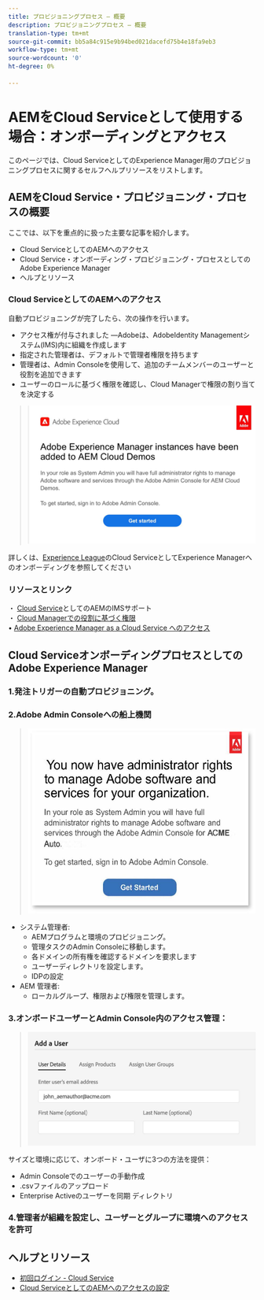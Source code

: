 ```yaml
---
title: プロビジョニングプロセス — 概要
description: プロビジョニングプロセス — 概要
translation-type: tm+mt
source-git-commit: bb5a84c915e9b94bed021dacefd75b4e18fa9eb3
workflow-type: tm+mt
source-wordcount: '0'
ht-degree: 0%

---
```



# AEMをCloud Serviceとして使用する場合：オンボーディングとアクセス

このページでは、Cloud ServiceとしてのExperience Manager用のプロビジョニングプロセスに関するセルフヘルプリソースをリストします。

## AEMをCloud Service・プロビジョニング・プロセスの概要

ここでは、以下を重点的に扱った主要な記事を紹介します。

* Cloud ServiceとしてのAEMへのアクセス
* Cloud Service・オンボーディング・プロビジョニング・プロセスとしてのAdobe Experience Manager
* ヘルプとリソース


### Cloud ServiceとしてのAEMへのアクセス

自動プロビジョニングが完了したら、次の操作を行います。

* アクセス権が付与されました —Adobeは、AdobeIdentity Managementシステム(IMS)内に組織を作成します
* 指定された管理者は、デフォルトで管理者権限を持ちます
* 管理者は、Admin Consoleを使用して、追加のチームメンバーのユーザーと役割を追加できます
* ユーザーのロールに基づく権限を確認し、Cloud Managerで権限の割り当てを決定する

> ![processoverview.jpg](./assets/processOverview.jpg)


詳しくは、[Experience League](https://experienceleague.adobe.com/docs/experience-manager-cloud-service/onboarding/home.html?lang=en)のCloud ServiceとしてExperience Managerへのオンボーディングを参照してください

### リソースとリンク

・ [Cloud Service](https://experienceleague.adobe.com/docs/experience-manager-cloud-service/security/ims-support.html?lang=ja)としてのAEMのIMSサポート\
・ [Cloud Managerでの役割に基づく権限](https://experienceleague.adobe.com/docs/experience-manager-cloud-service/onboarding/what-is-required/role-based-permissions.html?lang=en#what-is-required)\
• [Adobe Experience Manager as a Cloud Service へのアクセス](https://experienceleague.adobe.com/docs/experience-manager-cloud-service/onboarding/getting-access/navigation.html?lang=en#getting-access)


## Cloud ServiceオンボーディングプロセスとしてのAdobe Experience Manager

### 1.発注トリガーの自動プロビジョニング。

### 2.Adobe Admin Consoleへの船上機関

>   ![processoverview2.jpg](./assets/processOverview2.jpg)
* システム管理者:
   * AEMプログラムと環境のプロビジョニング。
   * 管理タスクのAdmin Consoleに移動します。
   * 各ドメインの所有権を確認するドメインを要求します
   * ユーザーディレクトリを設定します。
   * IDPの設定
* AEM 管理者:
   * ローカルグループ、権限および権限を管理します。

### 3.オンボードユーザーとAdmin Console内のアクセス管理：

>   ![processoverview3.jpg](./assets/processOverview3.jpg)

サイズと環境に応じて、オンボード・ユーザに3つの方法を提供：
* Admin Consoleでのユーザーの手動作成
* .csvファイルのアップロード
* Enterprise Activeのユーザーを同期
ディレクトリ

### 4.管理者が組織を設定し、ユーザーとグループに環境へのアクセスを許可

## ヘルプとリソース

* [初回ログイン - Cloud Service](https://experienceleague.adobe.com/docs/experience-manager-cloud-service/onboarding/getting-access/cloud-service-programs/first-time-login.html#getting-access)
* [Cloud ServiceとしてのAEMへのアクセスの設定](https://experienceleague.adobe.com/docs/experience-manager-learn/cloud-service/accessing/overview.html?lang=en#accessing)
